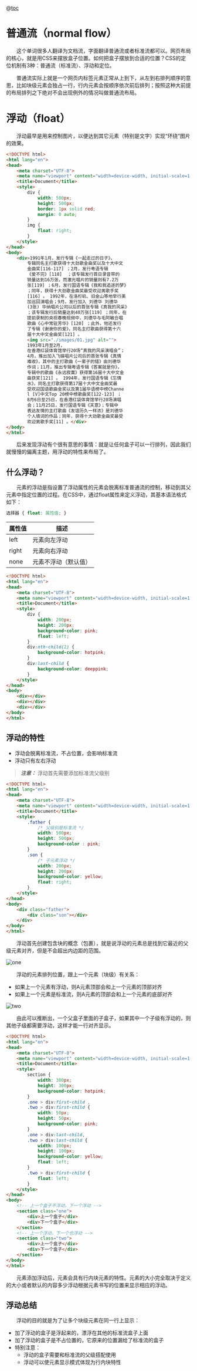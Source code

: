 @[toc](浮动)

# 普通流（normal flow）
&emsp;&emsp;这个单词很多人翻译为文档流，字面翻译普通流或者标准流都可以。网页布局的核心，就是用CSS来摆放盒子位置。如何把盒子摆放到合适的位置？CSS的定位机制有3种：普通流（标准流）、浮动和定位。

&emsp;&emsp;普通流实际上就是一个网页内标签元素正常从上到下，从左到右排列顺序的意思，比如块级元素会独占一行，行内元素会按顺序依次前后排列；按照这种大前提的布局排列之下绝对不会出现例外的情况叫做普通流布局。

# 浮动（float）
&emsp;&emsp;浮动最早是用来控制图片，以便达到其它元素（特别是文字）实现“环绕”图片的效果。

```html
<!DOCTYPE html>
<html lang="en">
<head>
    <meta charset="UTF-8">
    <meta name="viewport" content="width=device-width, initial-scale=1.0">
    <title>Document</title>
    <style>
        div {
            width: 500px;
            height: 500px;
            border: 1px solid red;
            margin: 0 auto;
        } 
        img {
            float: right;
        }
    </style>
</head>
<body>
    <div>1991年1月，发行专辑《一起走过的日子》，
        专辑同名主打歌获得十大劲歌金曲奖以及十大中文
        金曲奖[116-117] ；2月，发行粤语专辑
        《爱不完》[118]  ；该专辑发行首日录音带的
        销量达到16万张，而激光唱片的销量则有7.2万
        张[119] ；6月，发行国语专辑《我和我追逐的梦》
        ；同年，获得十大劲歌金曲奖最受欢迎男歌手奖
        [116] 。 1992年，在洛杉矶、旧金山等地举行美
        加巡回演唱会；9月，发行加入 刘德华 刘德华
        (3张) 华纳唱片公司以后的首张专辑《真我的风采》
        ；该专辑发行后销量达到40万张[119] ；同年，在
        提前录制的央视春晚视频中，刘德华与毛阿敏合唱
        歌曲《心中常驻芳华》[120] ；此外，他还发行
        了专辑《谢谢你的爱》，同名主打歌曲获得第十六
        届十大中文金曲奖[121] 。 
        <img src="./images/01.jpg" alt="">
        1993年1月至2月，
        在香港红袋体育馆举行20场“真我的风采演唱会”；
        4月，推出加入飞碟唱片公司后的首张专辑《真情
        难收》，其中的主打歌曲《一辈子的错》由刘德华
        作词；11月，推出专辑粤语专辑《答案就是你》，
        专辑中的歌曲《永远寂寞》获得第16届十大中文金
        曲获奖[121] 。 1994年，发行国语专辑《忘情
        水》，同名主打歌获得第17届十大中文金曲奖最
        受欢迎国语歌曲金奖以及第1届华语榜中榜Channe
        l [V]中文Top 20榜中榜歌曲奖[122-123] ；
        8月6日至25日，在香港红袋体育馆举行20场演唱
        会；11月25日，发行国语专辑《天意》；专辑中
        表达友情的主打歌曲《友谊历久一样浓》是刘德华
        个人填词的作品；同年，获得十大劲歌金曲奖最受
        欢迎男歌手奖[11] 。</div>
</body>
</html>
```

&emsp;&emsp;后来发现浮动有个很有意思的事情：就是让任何盒子可以一行排列，因此我们就慢慢的偏离主题，用浮动的特性来布局了。

## 什么浮动？
&emsp;&emsp;元素的浮动是指设置了浮动属性的元素会脱离标准普通流的控制，移动到其父元素中指定位置的过程。在CSS中，通过float属性来定义浮动，其基本语法格式如下：

```css
选择器 { float: 属性值; }
```

属性值 | 描述
-|-
left  | 元素向左浮动
right | 元素向右浮动
none  | 元素不浮动（默认值）

```html
<!DOCTYPE html>
<html lang="en">
<head>
    <meta charset="UTF-8">
    <meta name="viewport" content="width=device-width, initial-scale=1.0">
    <title>Document</title>
    <style>
        div {
            width: 200px;
            height: 200px;
            background-color: pink;
            float: left;
        }
        div:nth-child(2) {
            background-color: hotpink;
        }
        div:last-child {
            background-color: deeppink;
        }
    </style>
</head>
<body>
    <div></div>
    <div></div>
    <div></div>
</body>
</html>
```

## 浮动的特性

+ 浮动会脱离标准流，不占位置，会影响标准流
+ 浮动只有左右浮动

> *__注意：__* 浮动首先需要添加标准流父级别

```html
<!DOCTYPE html>
<html lang="en">
<head>
    <meta charset="UTF-8">
    <meta name="viewport" content="width=device-width, initial-scale=1.0">
    <title>Document</title>
    <style>
        .father {
            /* 父级别是标准流 */
            width: 500px;
            height: 500px;
            background-color : pink;
        }
        .son {
            /* 子元素浮动 */
            width: 200px;
            height: 200px;
            background-color: yellow;
            float: right;
        }
    </style>
</head>
<body>
    <div class="father">
        <div class="son"></div>
    </div>
</body>
</html>
```

&emsp;&emsp;浮动首先创建包含块的概念（包裹），就是说浮动的元素总是找到它最近的父级元素对齐，但是不会超出内边距的范围。

![one](./images/one.jpg)

&emsp;&emsp;浮动的元素排列位置，跟上一个元素（块级）有关系：

+ 如果上一个元素有浮动，则A元素顶部会和上一个元素的顶部对齐
+ 如果上一个元素是标准流，则A元素的顶部会和上一个元素的底部对齐

![two](./images/two.png)

&emsp;&emsp;由此可以推断出，一个父盒子里面的子盒子，如果其中一个子级有浮动的，则其他子级都需要浮动，这样才能一行对齐显示。

```html
<!DOCTYPE html>
<html lang="en">
<head>
    <meta charset="UTF-8">
    <meta name="viewport" content="width=device-width, initial-scale=1.0">
    <title>Document</title>
    <style>
        section {
            width: 300px;
            height: 300px;
            background-color: hotpink;
        }
        .one > div:first-child ,
        .two > div:first-child {
            width: 50px;
            height: 50px;
            background-color: pink;
        }
        .one > div:last-child,
        .two > div:last-child {
            width: 100px;
            height: 100px;
            background-color: yellow;
            float: left;
        }
        .two > div:first-child {
            float: left;
        }
    </style>
</head>
<body>
    <!-- 上一个盒子不浮动，下一个浮动 -->
    <section class="one">
        <div>上一个盒子</div>
        <div>下一个盒子</div>
    </section>
    <!-- 上一个浮动，下一个也浮动 -->
    <section class="two">
        <div>上一个盒子</div>
        <div>下一个盒子</div>
    </section>
</body>
</html>
```

&emsp;&emsp;元素添加浮动后，元素会具有行内块元素的特性。元素的大小完全取决于定义的大小或者默认的内容多少浮动根据元素书写的位置来显示相应的浮动。

## 浮动总结
&emsp;&emsp;浮动的目的就是为了让多个块级元素在同一行上显示：

+ 加了浮动的盒子是浮起来的，漂浮在其他的标准流盒子上面
+ 加了浮动的盒子是不占位置的，它原来的位置漏给了标准流的盒子
+ 特别注意：
  + 浮动的盒子需要和标准流的父级搭配使用
  + 浮动可以使元素显示模式体现为行内块特性


